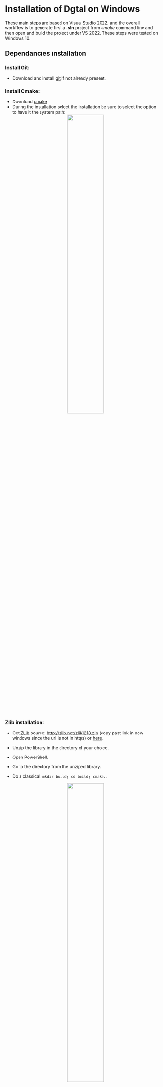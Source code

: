 # Installation of Dgtal on Windows
These main steps are based on Visual Studio 2022, and the overall workflow is to generate first a **.sln** project from *cmake* command line and then open and build the project under VS 2022. These steps were tested on Windows 10.

## Dependancies installation

### Install Git:
  - Download and install [git](https://git-scm.com/download/win) if not already present.
  
### Install Cmake:
  - Download [cmake](https://cmake.org/download)
  - During the installation select the installation be sure to select the option to have it the system path:
    <center> <img width="50%" src="https://user-images.githubusercontent.com/772865/197339178-ebaf2aaf-7a70-40ba-8789-cc157e40a72c.png"></img> </center>

### Zlib installation:
  -  Get [ZLib](http://zlib.net) source: http://zlib.net/zlib1213.zip (copy past link in new windows since the url is not in https) or [here](https://ipol-geometry.loria.fr/Sites/zlib-1.2.11.zip).
  -  Unzip the library in the directory of your choice.
  -  Open PowerShell.
  -  Go to the directory from the unziped library.
  -  Do a classical: 
    ``mkdir build; cd build; cmake..``
     <center> <img width="50%" src="https://user-images.githubusercontent.com/772865/197238765-2315e467-0c02-4a0e-941b-899e5c5b6c95.png"></img> </center>
   
  
  - The previous command should have generated the VS project **zlib.sln** that you can open.
  - Generate the solution and locate from the log the location of the dll library path: 
     <center> <img width="50%" src="https://user-images.githubusercontent.com/772865/197240541-25a4bf0a-288a-4051-95cb-5e581adf2caf.png"></img> </center>



  - Copy the file zconf.h located in zlib1213\zlib-1.2.13\build into the source directory: zlib1213\zlib-1.2.13 

### Boost installation:
  - Download boost for instance from here: https://boostorg.jfrog.io/artifactory/main/release/1.80.0/source/boost_1_80_0.zip
  - Move it on C:\Program Files\ to make easier the detection from cmake.
  - Uncompress it (be patient around 10 minutes to uncompress it).
  - Clic on 
    ``C:\Program Files\boost_1_80_0\bootstrap.bat``
  
## DGtal build

### From a powershell:
  - Clone the DGtal project:
     ``git clone https://github.com/DGtal-team/DGtal.git``
  - Go to the DGtal dir and make the classical: 
    ``cd DGtal; mkdir build; cd build;``
  - Then from the path of the previous steps:
   ``cmake .. -DZLIB_LIBRARY="C:\yourChosenPath\zlib1213\zlib-1.2.13\build\Debug\" -DZLIB_INCLUDE_DIR="C:\yourChosenPath\zlib1213\zlib-1.2.13``   
    This command will generate the VS DGtal project **DGtal.sln**
### From visual studio code:
   - Open the **DGtal.sln** VS  project generated from the previous step.
   - Generate the solution from VS code interface.
   ![Capture d’écran 2022-10-21 182709](https://user-images.githubusercontent.com/772865/197244027-9cc913d2-d492-435c-bc95-e9734e21a321.png)
   - If no error you can now exploit the generated library 🎉.

